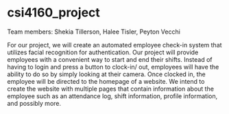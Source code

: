 # csi4160_project

Team members: Shekia Tillerson, Halee Tisler, Peyton Vecchi

For our project, we will create an automated employee check-in system that utilizes facial
recognition for authentication. Our project will provide employees with a convenient way to start
and end their shifts. Instead of having to login and press a button to clock-in/ out, employees will
have the ability to do so by simply looking at their camera. Once clocked in, the employee will
be directed to the homepage of a website. We intend to create the website with multiple pages
that contain information about the employee such as an attendance log, shift information, profile
information, and possibly more.

